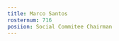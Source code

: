 ```yaml
---
title: Marco Santos
rosternum: 716
posiion: Social Commitee Chairman                                                                                                                                                                                                                                                                                                                                                                                                                                                                                                                                                                                                                                                                                                                                       
---
```

